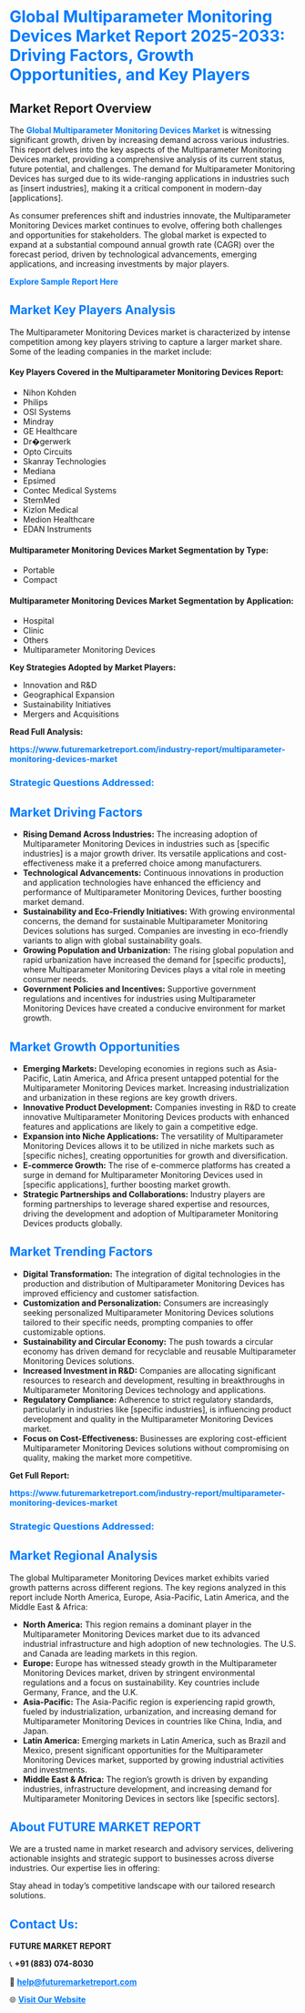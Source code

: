 <h1 style="color: #007BFF;">Global Multiparameter Monitoring Devices Market Report 2025-2033: Driving Factors, Growth Opportunities, and Key Players</h1>

<section id="overview">
<h2>Market Report Overview</h2>
<p>The <a href="https://www.futuremarketreport.com/industry-report/multiparameter-monitoring-devices-market" style="color: #007BFF; text-decoration: none;"><strong>Global Multiparameter Monitoring Devices Market</strong></a> is witnessing significant growth, driven by increasing demand across various industries. This report delves into the key aspects of the Multiparameter Monitoring Devices market, providing a comprehensive analysis of its current status, future potential, and challenges. The demand for Multiparameter Monitoring Devices has surged due to its wide-ranging applications in industries such as [insert industries], making it a critical component in modern-day [applications].</p>
<p>As consumer preferences shift and industries innovate, the Multiparameter Monitoring Devices market continues to evolve, offering both challenges and opportunities for stakeholders. The global market is expected to expand at a substantial compound annual growth rate (CAGR) over the forecast period, driven by technological advancements, emerging applications, and increasing investments by major players.</p>
</section>

<section id="overview">
<p><a href="https://www.futuremarketreport.com/request-sample/reportId=124109" style="color: #007BFF; text-decoration: none;"><strong>Explore Sample Report Here</strong></a></p>
</section>

<section id="key-players">
<h2 style="color: #007BFF;">Market Key Players Analysis</h2>
<p>The Multiparameter Monitoring Devices market is characterized by intense competition among key players striving to capture a larger market share. Some of the leading companies in the market include:</p>
<h4>Key Players Covered in the Multiparameter Monitoring Devices Report:</h4>
<ul><li>Nihon Kohden</li><li>Philips</li><li>OSI Systems</li><li>Mindray</li><li>GE Healthcare</li><li>Dr�gerwerk</li><li>Opto Circuits</li><li>Skanray Technologies</li><li>Mediana</li><li>Epsimed</li><li>Contec Medical Systems</li><li>SternMed</li><li>Kizlon Medical</li><li>Medion Healthcare</li><li>EDAN Instruments</li></ul>
<h4>Multiparameter Monitoring Devices Market Segmentation by Type:</h4>
<ul><li>Portable</li><li>Compact</li></ul>

<h4>Multiparameter Monitoring Devices Market Segmentation by Application:</h4>
<ul><li>Hospital</li><li>Clinic</li><li>Others</li><li>Multiparameter Monitoring Devices</li></ul>
<p><strong>Key Strategies Adopted by Market Players:</strong></p>
<ul>
<li>Innovation and R&D</li>
<li>Geographical Expansion</li>
<li>Sustainability Initiatives</li>
<li>Mergers and Acquisitions</li>
</ul>
</section>

<section>
<p><strong>Read Full Analysis: </strong></p><a href="https://www.futuremarketreport.com/industry-report/multiparameter-monitoring-devices-market" style="color: #007BFF; text-decoration: none;"><strong>https://www.futuremarketreport.com/industry-report/multiparameter-monitoring-devices-market</strong></a>
<h3 style="color: #007BFF;">Strategic Questions Addressed:</h3>
</section>

<section id="driving-factors">
<h2 style="color: #007BFF;">Market Driving Factors</h2>
<ul>
<li><strong>Rising Demand Across Industries:</strong> The increasing adoption of Multiparameter Monitoring Devices in industries such as [specific industries] is a major growth driver. Its versatile applications and cost-effectiveness make it a preferred choice among manufacturers.</li>
<li><strong>Technological Advancements:</strong> Continuous innovations in production and application technologies have enhanced the efficiency and performance of Multiparameter Monitoring Devices, further boosting market demand.</li>
<li><strong>Sustainability and Eco-Friendly Initiatives:</strong> With growing environmental concerns, the demand for sustainable Multiparameter Monitoring Devices solutions has surged. Companies are investing in eco-friendly variants to align with global sustainability goals.</li>
<li><strong>Growing Population and Urbanization:</strong> The rising global population and rapid urbanization have increased the demand for [specific products], where Multiparameter Monitoring Devices plays a vital role in meeting consumer needs.</li>
<li><strong>Government Policies and Incentives:</strong> Supportive government regulations and incentives for industries using Multiparameter Monitoring Devices have created a conducive environment for market growth.</li>
</ul>
</section>

<section id="growth-opportunities">
<h2 style="color: #007BFF;">Market Growth Opportunities</h2>
<ul>
<li><strong>Emerging Markets:</strong> Developing economies in regions such as Asia-Pacific, Latin America, and Africa present untapped potential for the Multiparameter Monitoring Devices market. Increasing industrialization and urbanization in these regions are key growth drivers.</li>
<li><strong>Innovative Product Development:</strong> Companies investing in R&D to create innovative Multiparameter Monitoring Devices products with enhanced features and applications are likely to gain a competitive edge.</li>
<li><strong>Expansion into Niche Applications:</strong> The versatility of Multiparameter Monitoring Devices allows it to be utilized in niche markets such as [specific niches], creating opportunities for growth and diversification.</li>
<li><strong>E-commerce Growth:</strong> The rise of e-commerce platforms has created a surge in demand for Multiparameter Monitoring Devices used in [specific applications], further boosting market growth.</li>
<li><strong>Strategic Partnerships and Collaborations:</strong> Industry players are forming partnerships to leverage shared expertise and resources, driving the development and adoption of Multiparameter Monitoring Devices products globally.</li>
</ul>
</section>

<section id="trending-factors">
<h2 style="color: #007BFF;">Market Trending Factors</h2>
<ul>
<li><strong>Digital Transformation:</strong> The integration of digital technologies in the production and distribution of Multiparameter Monitoring Devices has improved efficiency and customer satisfaction.</li>
<li><strong>Customization and Personalization:</strong> Consumers are increasingly seeking personalized Multiparameter Monitoring Devices solutions tailored to their specific needs, prompting companies to offer customizable options.</li>
<li><strong>Sustainability and Circular Economy:</strong> The push towards a circular economy has driven demand for recyclable and reusable Multiparameter Monitoring Devices solutions.</li>
<li><strong>Increased Investment in R&D:</strong> Companies are allocating significant resources to research and development, resulting in breakthroughs in Multiparameter Monitoring Devices technology and applications.</li>
<li><strong>Regulatory Compliance:</strong> Adherence to strict regulatory standards, particularly in industries like [specific industries], is influencing product development and quality in the Multiparameter Monitoring Devices market.</li>
<li><strong>Focus on Cost-Effectiveness:</strong> Businesses are exploring cost-efficient Multiparameter Monitoring Devices solutions without compromising on quality, making the market more competitive.</li>
</ul>
</section>

<section>
<p><strong>Get Full Report: </strong></p><a href="https://www.futuremarketreport.com/industry-report/multiparameter-monitoring-devices-market" style="color: #007BFF; text-decoration: none;"><strong>https://www.futuremarketreport.com/industry-report/multiparameter-monitoring-devices-market</strong></a>
<h3 style="color: #007BFF;">Strategic Questions Addressed:</h3>
</section>


<section id="regional-analysis">
<h2 style="color: #007BFF;">Market Regional Analysis</h2>
<p>The global Multiparameter Monitoring Devices market exhibits varied growth patterns across different regions. The key regions analyzed in this report include North America, Europe, Asia-Pacific, Latin America, and the Middle East & Africa:</p>
<ul>
<li><strong>North America:</strong> This region remains a dominant player in the Multiparameter Monitoring Devices market due to its advanced industrial infrastructure and high adoption of new technologies. The U.S. and Canada are leading markets in this region.</li>
<li><strong>Europe:</strong> Europe has witnessed steady growth in the Multiparameter Monitoring Devices market, driven by stringent environmental regulations and a focus on sustainability. Key countries include Germany, France, and the U.K.</li>
<li><strong>Asia-Pacific:</strong> The Asia-Pacific region is experiencing rapid growth, fueled by industrialization, urbanization, and increasing demand for Multiparameter Monitoring Devices in countries like China, India, and Japan.</li>
<li><strong>Latin America:</strong> Emerging markets in Latin America, such as Brazil and Mexico, present significant opportunities for the Multiparameter Monitoring Devices market, supported by growing industrial activities and investments.</li>
<li><strong>Middle East & Africa:</strong> The region’s growth is driven by expanding industries, infrastructure development, and increasing demand for Multiparameter Monitoring Devices in sectors like [specific sectors].</li>
</ul>
</section>

<footer>
<h2 style="color: #007BFF;">About FUTURE MARKET REPORT</h2>
<p>We are a trusted name in market research and advisory services, delivering actionable insights and strategic support to businesses across diverse industries. Our expertise lies in offering:</p>

<p>Stay ahead in today’s competitive landscape with our tailored research solutions.</p>

<h2 style="color: #007BFF;">Contact Us:</h2>
<p><strong>FUTURE MARKET REPORT</strong></p>
<p>📞 <strong>+91 (883) 074-8030</strong></p>
<p>📧 <strong><a href="mailto:help@futuremarketreport.com" style="color: #007BFF;">help@futuremarketreport.com</a></strong></p>
<p>🌐 <strong><a href="https://www.futuremarketreport.com/" style="color: #007BFF;">Visit Our Website</a></strong></p>
</footer>